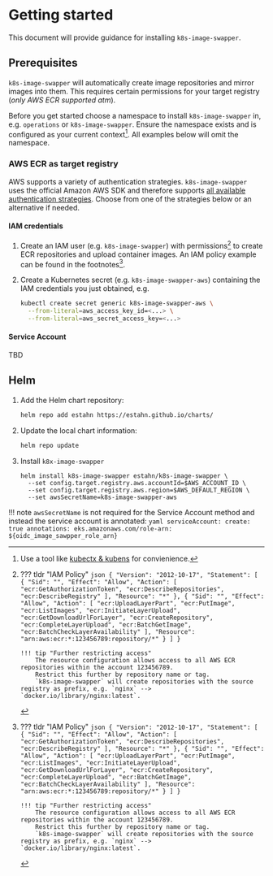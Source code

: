 # Getting started

This document will provide guidance for installing `k8s-image-swapper`.

## Prerequisites

`k8s-image-swapper` will automatically create image repositories and mirror images into them.
This requires certain permissions for your target registry (_only AWS ECR supported atm_).

Before you get started choose a namespace to install `k8s-image-swapper` in, e.g. `operations` or `k8s-image-swapper`.
Ensure the namespace exists and is configured as your current context[^1].
All examples below will omit the namespace.

### AWS ECR as target registry

AWS supports a variety of authentication strategies.
`k8s-image-swapper` uses the official Amazon AWS SDK and therefore supports [all available authentication strategies](https://docs.aws.amazon.com/sdk-for-go/v1/developer-guide/configuring-sdk.html).
Choose from one of the strategies below or an alternative if needed.

#### IAM credentials

1. Create an IAM user (e.g. `k8s-image-swapper`) with permissions[^2] to create ECR repositories and upload container images.
   An IAM policy example can be found in the footnotes[^2].
2. Create a Kubernetes secret (e.g. `k8s-image-swapper-aws`) containing the IAM credentials you just obtained, e.g.

    ```bash
    kubectl create secret generic k8s-image-swapper-aws \
      --from-literal=aws_access_key_id=<...> \
      --from-literal=aws_secret_access_key=<...>
    ```

#### Service Account

TBD

## Helm

1. Add the Helm chart repository:
   ```bash
   helm repo add estahn https://estahn.github.io/charts/
   ```
2. Update the local chart information:
   ```bash
   helm repo update
   ``` 
3. Install `k8x-image-swapper`
   ```
   helm install k8s-image-swapper estahn/k8s-image-swapper \
     --set config.target.registry.aws.accountId=$AWS_ACCOUNT_ID \
     --set config.target.registry.aws.region=$AWS_DEFAULT_REGION \
     --set awsSecretName=k8s-image-swapper-aws
   ```

!!! note
    `awsSecretName` is not required for the Service Account method and instead the service account is annotated:
    ```yaml
    serviceAccount:
    create: true
    annotations:
      eks.amazonaws.com/role-arn: ${oidc_image_sawpper_role_arn}    
    ```
    

[^1]: Use a tool like [kubectx & kubens](https://github.com/ahmetb/kubectx) for convienience.
[^2]:
    ??? tldr "IAM Policy"
        ```json
        {
            "Version": "2012-10-17",
            "Statement": [
                {
                    "Sid": "",
                    "Effect": "Allow",
                    "Action": [
                        "ecr:GetAuthorizationToken",
                        "ecr:DescribeRepositories",
                        "ecr:DescribeRegistry"
                    ],
                    "Resource": "*"
                },
                {
                    "Sid": "",
                    "Effect": "Allow",
                    "Action": [
                        "ecr:UploadLayerPart",
                        "ecr:PutImage",
                        "ecr:ListImages",
                        "ecr:InitiateLayerUpload",
                        "ecr:GetDownloadUrlForLayer",
                        "ecr:CreateRepository",
                        "ecr:CompleteLayerUpload",
                        "ecr:BatchGetImage",
                        "ecr:BatchCheckLayerAvailability"
                    ],
                    "Resource": "arn:aws:ecr:*:123456789:repository/*"
                }
            ]
        }
        ```
    
        !!! tip "Further restricting access"
            The resource configuration allows access to all AWS ECR repositories within the account 123456789.
            Restrict this further by repository name or tag.
            `k8s-image-swapper` will create repositories with the source registry as prefix, e.g. `nginx` --> `docker.io/library/nginx:latest`.
